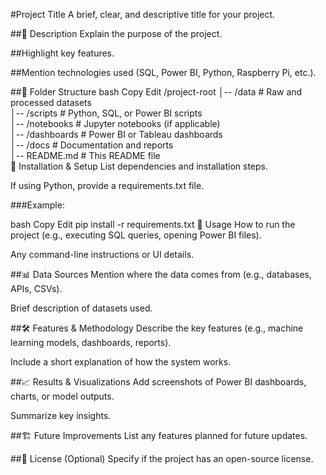 #Project Title
A brief, clear, and descriptive title for your project.

##📖 Description
Explain the purpose of the project.

##Highlight key features.

##Mention technologies used (SQL, Power BI, Python, Raspberry Pi, etc.).

##📂 Folder Structure
bash
Copy
Edit
/project-root
│-- /data              # Raw and processed datasets  
│-- /scripts           # Python, SQL, or Power BI scripts  
│-- /notebooks         # Jupyter notebooks (if applicable)  
│-- /dashboards        # Power BI or Tableau dashboards  
│-- /docs              # Documentation and reports  
│-- README.md          # This README file  
🔧 Installation & Setup
List dependencies and installation steps.

If using Python, provide a requirements.txt file.

###Example:

bash
Copy
Edit
pip install -r requirements.txt
🚀 Usage
How to run the project (e.g., executing SQL queries, opening Power BI files).

Any command-line instructions or UI details.

##📊 Data Sources
Mention where the data comes from (e.g., databases, APIs, CSVs).

Brief description of datasets used.

##🛠️ Features & Methodology
Describe the key features (e.g., machine learning models, dashboards, reports).

Include a short explanation of how the system works.

##📈 Results & Visualizations
Add screenshots of Power BI dashboards, charts, or model outputs.

Summarize key insights.

##🏗️ Future Improvements
List any features planned for future updates.

##📝 License
(Optional) Specify if the project has an open-source license.
